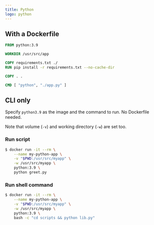```yaml
---
title: Python
logo: python
---
```



## With a Dockerfile

```Dockerfile
FROM python:3.9

WORKDIR /usr/src/app

COPY requirements.txt ./
RUN pip install -r requirements.txt --no-cache-dir 

COPY . .

CMD [ "python", "./app.py" ]
```


## CLI only

Specify `python3.9` as the image and the command to run. No Dockerfile needed.

Note that volume (`-v`) and working directory (`-w`) are set too.

### Run script

```sh
$ docker run -it --rm \
    --name my-python-app \
    -v "$PWD:/usr/src/myapp" \
    -w /usr/src/myapp \
    python:3.9 \
    python greet.py
```

### Run shell command

```sh
$ docker run -it --rm \
    --name my-python-app \
    -v "$PWD:/usr/src/myapp" \
    -w /usr/src/myapp \
    python:3.9 \
    bash -c "cd scripts && python lib.py"
```
